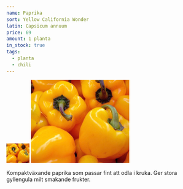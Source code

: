 ```yaml
---
name: Paprika
sort: Yellow California Wonder
latin: Capsicum annuum
price: 69
amount: 1 planta
in_stock: true
tags:
  - planta
  - chili
---
```


<img src="/img/plant-paprika-yellow-california-wonder.jpg" width="60" data-srcset="1x, 1.5x, 2x" alt="Paprika Yellow California Wonder" class="thumb">
<img src="/img/plant-paprika-yellow-california-wonder.jpg" width="256" data-srcset="1x, 1.5x, 2x" alt="Paprika Yellow California Wonder">

Kompaktväxande paprika som passar fint att odla i kruka. Ger stora gyllengula milt smakande frukter.
